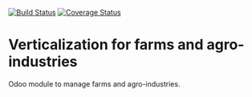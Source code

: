 [![Build Status](https://travis-ci.org/OCA/vertical-agriculture.svg?branch=13.0)](https://travis-ci.org/OCA/vertical-agriculture)
[![Coverage Status](https://coveralls.io/repos/OCA/vertical-agriculture/badge.png?branch=13.0)](https://coveralls.io/r/OCA/vertical-agriculture?branch=13.0)

# Verticalization for farms and agro-industries

Odoo module to manage farms and agro-industries.
